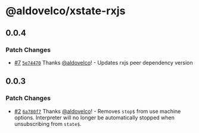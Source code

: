 # @aldovelco/xstate-rxjs

## 0.0.4

### Patch Changes

- [#7](https://github.com/aldovelco/xstate-libs/pull/7) [`5e74470`](https://github.com/aldovelco/xstate-libs/commit/5e744707c398437eb7ae327a1c56ac33d126de90) Thanks [@aldovelco](https://github.com/aldovelco)! - Updates rxjs peer dependency version

## 0.0.3

### Patch Changes

- [#2](https://github.com/aldovelco/xstate-libs/pull/2) [`6a780f7`](https://github.com/aldovelco/xstate-libs/commit/6a780f753a3882d6125194e69b9330a3505920a3) Thanks [@aldovelco](https://github.com/aldovelco)! - Removes `stop$` from use machine options.
  Interpreter will no longer be automatically stopped when unsubscribing from `state$`.
